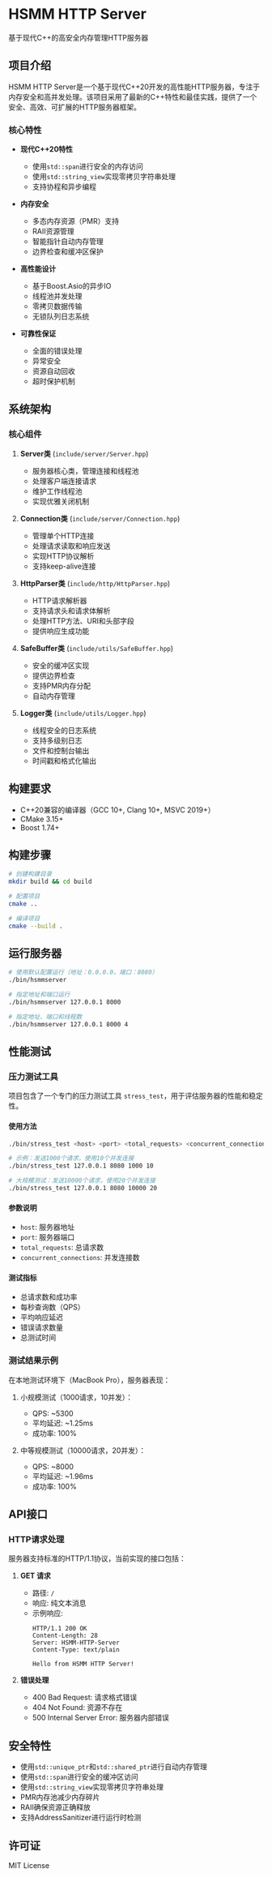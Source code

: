 # HSMM HTTP Server

基于现代C++的高安全内存管理HTTP服务器

## 项目介绍

HSMM HTTP Server是一个基于现代C++20开发的高性能HTTP服务器，专注于内存安全和高并发处理。该项目采用了最新的C++特性和最佳实践，提供了一个安全、高效、可扩展的HTTP服务器框架。

### 核心特性

- **现代C++20特性**
  - 使用`std::span`进行安全的内存访问
  - 使用`std::string_view`实现零拷贝字符串处理
  - 支持协程和异步编程

- **内存安全**
  - 多态内存资源（PMR）支持
  - RAII资源管理
  - 智能指针自动内存管理
  - 边界检查和缓冲区保护

- **高性能设计**
  - 基于Boost.Asio的异步IO
  - 线程池并发处理
  - 零拷贝数据传输
  - 无锁队列日志系统

- **可靠性保证**
  - 全面的错误处理
  - 异常安全
  - 资源自动回收
  - 超时保护机制

## 系统架构

### 核心组件

1. **Server类** (`include/server/Server.hpp`)
   - 服务器核心类，管理连接和线程池
   - 处理客户端连接请求
   - 维护工作线程池
   - 实现优雅关闭机制

2. **Connection类** (`include/server/Connection.hpp`)
   - 管理单个HTTP连接
   - 处理请求读取和响应发送
   - 实现HTTP协议解析
   - 支持keep-alive连接

3. **HttpParser类** (`include/http/HttpParser.hpp`)
   - HTTP请求解析器
   - 支持请求头和请求体解析
   - 处理HTTP方法、URI和头部字段
   - 提供响应生成功能

4. **SafeBuffer类** (`include/utils/SafeBuffer.hpp`)
   - 安全的缓冲区实现
   - 提供边界检查
   - 支持PMR内存分配
   - 自动内存管理

5. **Logger类** (`include/utils/Logger.hpp`)
   - 线程安全的日志系统
   - 支持多级别日志
   - 文件和控制台输出
   - 时间戳和格式化输出

## 构建要求

- C++20兼容的编译器（GCC 10+, Clang 10+, MSVC 2019+）
- CMake 3.15+
- Boost 1.74+

## 构建步骤

```bash
# 创建构建目录
mkdir build && cd build

# 配置项目
cmake ..

# 编译项目
cmake --build .
```

## 运行服务器

```bash
# 使用默认配置运行（地址：0.0.0.0，端口：8080）
./bin/hsmmserver

# 指定地址和端口运行
./bin/hsmmserver 127.0.0.1 8000

# 指定地址、端口和线程数
./bin/hsmmserver 127.0.0.1 8000 4
```

## 性能测试

### 压力测试工具

项目包含了一个专门的压力测试工具 `stress_test`，用于评估服务器的性能和稳定性。

#### 使用方法

```bash
./bin/stress_test <host> <port> <total_requests> <concurrent_connections>

# 示例：发送1000个请求，使用10个并发连接
./bin/stress_test 127.0.0.1 8080 1000 10

# 大规模测试：发送10000个请求，使用20个并发连接
./bin/stress_test 127.0.0.1 8080 10000 20
```

#### 参数说明
- `host`: 服务器地址
- `port`: 服务器端口
- `total_requests`: 总请求数
- `concurrent_connections`: 并发连接数

#### 测试指标
- 总请求数和成功率
- 每秒查询数（QPS）
- 平均响应延迟
- 错误请求数量
- 总测试时间

### 测试结果示例

在本地测试环境下（MacBook Pro），服务器表现：

1. 小规模测试（1000请求，10并发）：
   - QPS: ~5300
   - 平均延迟: ~1.25ms
   - 成功率: 100%

2. 中等规模测试（10000请求，20并发）：
   - QPS: ~8000
   - 平均延迟: ~1.96ms
   - 成功率: 100%

## API接口

### HTTP请求处理

服务器支持标准的HTTP/1.1协议，当前实现的接口包括：

1. **GET 请求**
   - 路径: `/`
   - 响应: 纯文本消息
   - 示例响应:
     ```
     HTTP/1.1 200 OK
     Content-Length: 28
     Server: HSMM-HTTP-Server
     Content-Type: text/plain

     Hello from HSMM HTTP Server!
     ```

2. **错误处理**
   - 400 Bad Request: 请求格式错误
   - 404 Not Found: 资源不存在
   - 500 Internal Server Error: 服务器内部错误

## 安全特性

- 使用`std::unique_ptr`和`std::shared_ptr`进行自动内存管理
- 使用`std::span`进行安全的缓冲区访问
- 使用`std::string_view`实现零拷贝字符串处理
- PMR内存池减少内存碎片
- RAII确保资源正确释放
- 支持AddressSanitizer进行运行时检测

## 许可证

MIT License 